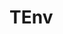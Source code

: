 <!-- TEnv.md --- 
;; 
;; Description: 
;; Author: Hongyi Wu(吴鸿毅)
;; Email: wuhongyi@qq.com 
;; Created: 日 1月  6 15:57:56 2019 (+0800)
;; Last-Updated: 日 1月  6 15:58:12 2019 (+0800)
;;           By: Hongyi Wu(吴鸿毅)
;;     Update #: 1
;; URL: http://wuhongyi.cn -->

# TEnv



<!-- TEnv.md ends here -->
